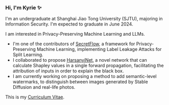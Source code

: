 ### Hi, I'm Kyrie ✨
I'm an undergraduate at Shanghai Jiao Tong University (SJTU), majoring in Information Security. I'm expected to graduate in June 2024.

I am interested in Privacy-Preserving Machine Learning and LLMs.

- I'm one of the contributors of [SecretFlow](https://github.com/secretflow/secretflow), a framework for Privacy-Preserving Machine Learning, implementing Label Leakage Attacks for Split Learning.
- I collaborated to propose [HarsanyiNet](https://arxiv.org/abs/2304.01811), a novel network that can calculate Shapley values in a single forward propagation, facilitating the attribution of inputs in order to explain the black box.
- I am currently working on proposing a method to add semantic-level watermarks, to distinguish between images generated by Stable Diffusion and real-life photos.

This is my [Curriculum Vitae](https://github.com/Zhangky11/Zhangky11/blob/main/Keyan_Zhang__Resume_modified%20v2.pdf).
